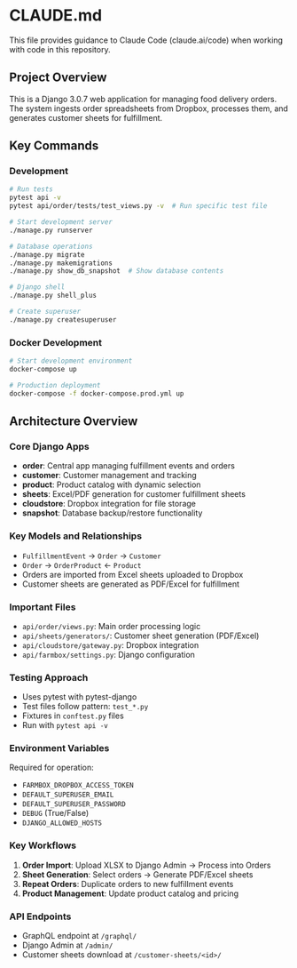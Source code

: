 # CLAUDE.md

This file provides guidance to Claude Code (claude.ai/code) when working with code in this repository.

## Project Overview

This is a Django 3.0.7 web application for managing food delivery orders. The system ingests order spreadsheets from Dropbox, processes them, and generates customer sheets for fulfillment.

## Key Commands

### Development
```bash
# Run tests
pytest api -v
pytest api/order/tests/test_views.py -v  # Run specific test file

# Start development server
./manage.py runserver

# Database operations
./manage.py migrate
./manage.py makemigrations
./manage.py show_db_snapshot  # Show database contents

# Django shell
./manage.py shell_plus

# Create superuser
./manage.py createsuperuser
```

### Docker Development
```bash
# Start development environment
docker-compose up

# Production deployment
docker-compose -f docker-compose.prod.yml up
```

## Architecture Overview

### Core Django Apps
- **order**: Central app managing fulfillment events and orders
- **customer**: Customer management and tracking
- **product**: Product catalog with dynamic selection
- **sheets**: Excel/PDF generation for customer fulfillment sheets
- **cloudstore**: Dropbox integration for file storage
- **snapshot**: Database backup/restore functionality

### Key Models and Relationships
- `FulfillmentEvent` → `Order` → `Customer`
- `Order` → `OrderProduct` ← `Product`
- Orders are imported from Excel sheets uploaded to Dropbox
- Customer sheets are generated as PDF/Excel for fulfillment

### Important Files
- `api/order/views.py`: Main order processing logic
- `api/sheets/generators/`: Customer sheet generation (PDF/Excel)
- `api/cloudstore/gateway.py`: Dropbox integration
- `api/farmbox/settings.py`: Django configuration

### Testing Approach
- Uses pytest with pytest-django
- Test files follow pattern: `test_*.py`
- Fixtures in `conftest.py` files
- Run with `pytest api -v`

### Environment Variables
Required for operation:
- `FARMBOX_DROPBOX_ACCESS_TOKEN`
- `DEFAULT_SUPERUSER_EMAIL`
- `DEFAULT_SUPERUSER_PASSWORD`
- `DEBUG` (True/False)
- `DJANGO_ALLOWED_HOSTS`

### Key Workflows
1. **Order Import**: Upload XLSX to Django Admin → Process into Orders
2. **Sheet Generation**: Select orders → Generate PDF/Excel sheets
3. **Repeat Orders**: Duplicate orders to new fulfillment events
4. **Product Management**: Update product catalog and pricing

### API Endpoints
- GraphQL endpoint at `/graphql/`
- Django Admin at `/admin/`
- Customer sheets download at `/customer-sheets/<id>/`